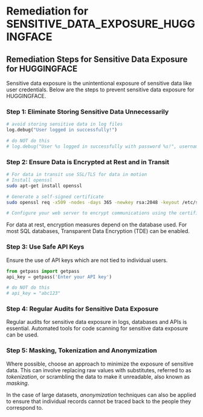 # Remediation for SENSITIVE_DATA_EXPOSURE_HUGGINGFACE

## Remediation Steps for Sensitive Data Exposure for HUGGINGFACE
Sensitive data exposure is the unintentional exposure of sensitive data like user credentials. Below are the steps to prevent sensitive data exposure for HUGGINGFACE.
### Step 1: Eliminate Storing Sensitive Data Unnecessarily
```python
# avoid storing sensitive data in log files
log.debug("User logged in successfully!")

# do NOT do this
# log.debug("User %s logged in successfully with password %s!", username, password)
```
### Step 2: Ensure Data is Encrypted at Rest and in Transit
```bash
# For data in transit use SSL/TLS for data in motion
# Install openssl
sudo apt-get install openssl

# Generate a self-signed certificate
sudo openssl req -x509 -nodes -days 365 -newkey rsa:2048 -keyout /etc/ssl/private/apache-selfsigned.key -out /etc/ssl/certs/apache-selfsigned.crt

# Configure your web server to encrypt communications using the certificate
```
For data at rest, encryption measures depend on the database used. For most SQL databases, Transparent Data Encryption (TDE) can be enabled. 

### Step 3: Use Safe API Keys
Ensure the use of API keys which are not tied to individual users. 

```python
from getpass import getpass
api_key = getpass('Enter your API key')

# do NOT do this
# api_key = "abc123"
```
### Step 4: Regular Audits for Sensitive Data Exposure
Regular audits for sensitive data exposure in logs, databases and APIs is essential. Automated tools for code scanning for sensitive data exposure can be used.

### Step 5: Masking, Tokenization and Anonymization
Where possible, choose an approach to minimize the exposure of sensitive data. This can involve replacing raw values with substitutes, referred to as *tokenization*, or scrambling the data to make it unreadable, also known as *masking*. 

In the case of large datasets, *anonymization* techniques can also be applied to ensure that individual records cannot be traced back to the people they correspond to.